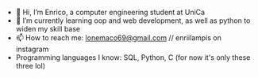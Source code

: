 - 👋 Hi, I’m Enrico, a computer engineering student at UniCa
- 🌱 I’m currently learning oop and web development, as well as python to widen my skill base
- 📫 How to reach me: lonemaco69@gmail.com // enriilampis on instagram 
- Programming languages I know: SQL, Python, C (for now it's only these three lol)
